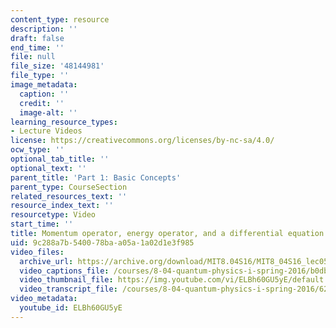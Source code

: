 ```yaml
---
content_type: resource
description: ''
draft: false
end_time: ''
file: null
file_size: '48144981'
file_type: ''
image_metadata:
  caption: ''
  credit: ''
  image-alt: ''
learning_resource_types:
- Lecture Videos
license: https://creativecommons.org/licenses/by-nc-sa/4.0/
ocw_type: ''
optional_tab_title: ''
optional_text: ''
parent_title: 'Part 1: Basic Concepts'
parent_type: CourseSection
related_resources_text: ''
resource_index_text: ''
resourcetype: Video
start_time: ''
title: Momentum operator, energy operator, and a differential equation
uid: 9c288a7b-5400-78ba-a05a-1a02d1e3f985
video_files:
  archive_url: https://archive.org/download/MIT8.04S16/MIT8_04S16_lec05_s1_300k.mp4
  video_captions_file: /courses/8-04-quantum-physics-i-spring-2016/b0db7e3176705be0aabcbbe840f0cee9_ELBh60GU5yE.vtt
  video_thumbnail_file: https://img.youtube.com/vi/ELBh60GU5yE/default.jpg
  video_transcript_file: /courses/8-04-quantum-physics-i-spring-2016/62b59e55f23b80f387d409e77eff5c80_ELBh60GU5yE.pdf
video_metadata:
  youtube_id: ELBh60GU5yE
---
```

